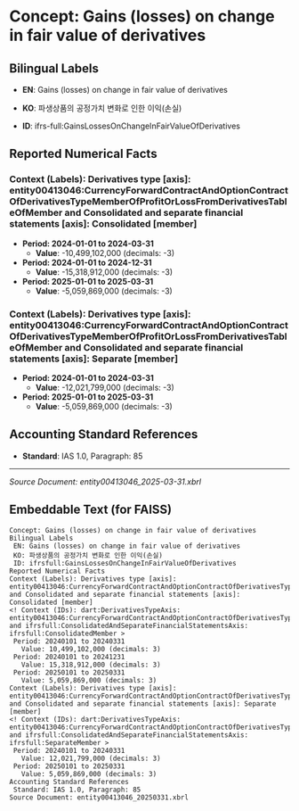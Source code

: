# Concept: Gains (losses) on change in fair value of derivatives

## Bilingual Labels
- **EN**: Gains (losses) on change in fair value of derivatives
- **KO**: 파생상품의 공정가치 변화로 인한 이익(손실)

- **ID**: ifrs-full:GainsLossesOnChangeInFairValueOfDerivatives

## Reported Numerical Facts

### **Context (Labels): Derivatives type [axis]: entity00413046:CurrencyForwardContractAndOptionContractOfDerivativesTypeMemberOfProfitOrLossFromDerivativesTableOfMember and Consolidated and separate financial statements [axis]: Consolidated [member]**
<!-- Context (IDs): dart:DerivativesTypeAxis: entity00413046:CurrencyForwardContractAndOptionContractOfDerivativesTypeMemberOfProfitOrLossFromDerivativesTableOfMember and ifrs-full:ConsolidatedAndSeparateFinancialStatementsAxis: ifrs-full:ConsolidatedMember -->
- **Period: 2024-01-01 to 2024-03-31**
  - **Value**: -10,499,102,000 (decimals: -3)
- **Period: 2024-01-01 to 2024-12-31**
  - **Value**: -15,318,912,000 (decimals: -3)
- **Period: 2025-01-01 to 2025-03-31**
  - **Value**: -5,059,869,000 (decimals: -3)

### **Context (Labels): Derivatives type [axis]: entity00413046:CurrencyForwardContractAndOptionContractOfDerivativesTypeMemberOfProfitOrLossFromDerivativesTableOfMember and Consolidated and separate financial statements [axis]: Separate [member]**
<!-- Context (IDs): dart:DerivativesTypeAxis: entity00413046:CurrencyForwardContractAndOptionContractOfDerivativesTypeMemberOfProfitOrLossFromDerivativesTableOfMember and ifrs-full:ConsolidatedAndSeparateFinancialStatementsAxis: ifrs-full:SeparateMember -->
- **Period: 2024-01-01 to 2024-03-31**
  - **Value**: -12,021,799,000 (decimals: -3)
- **Period: 2025-01-01 to 2025-03-31**
  - **Value**: -5,059,869,000 (decimals: -3)

## Accounting Standard References
- **Standard**: IAS 1.0, Paragraph: 85

---
*Source Document: entity00413046_2025-03-31.xbrl*
## Embeddable Text (for FAISS)
```text
Concept: Gains (losses) on change in fair value of derivatives
Bilingual Labels
 EN: Gains (losses) on change in fair value of derivatives
 KO: 파생상품의 공정가치 변화로 인한 이익(손실)
 ID: ifrsfull:GainsLossesOnChangeInFairValueOfDerivatives
Reported Numerical Facts
Context (Labels): Derivatives type [axis]: entity00413046:CurrencyForwardContractAndOptionContractOfDerivativesTypeMemberOfProfitOrLossFromDerivativesTableOfMember and Consolidated and separate financial statements [axis]: Consolidated [member]
<! Context (IDs): dart:DerivativesTypeAxis: entity00413046:CurrencyForwardContractAndOptionContractOfDerivativesTypeMemberOfProfitOrLossFromDerivativesTableOfMember and ifrsfull:ConsolidatedAndSeparateFinancialStatementsAxis: ifrsfull:ConsolidatedMember >
 Period: 20240101 to 20240331
   Value: 10,499,102,000 (decimals: 3)
 Period: 20240101 to 20241231
   Value: 15,318,912,000 (decimals: 3)
 Period: 20250101 to 20250331
   Value: 5,059,869,000 (decimals: 3)
Context (Labels): Derivatives type [axis]: entity00413046:CurrencyForwardContractAndOptionContractOfDerivativesTypeMemberOfProfitOrLossFromDerivativesTableOfMember and Consolidated and separate financial statements [axis]: Separate [member]
<! Context (IDs): dart:DerivativesTypeAxis: entity00413046:CurrencyForwardContractAndOptionContractOfDerivativesTypeMemberOfProfitOrLossFromDerivativesTableOfMember and ifrsfull:ConsolidatedAndSeparateFinancialStatementsAxis: ifrsfull:SeparateMember >
 Period: 20240101 to 20240331
   Value: 12,021,799,000 (decimals: 3)
 Period: 20250101 to 20250331
   Value: 5,059,869,000 (decimals: 3)
Accounting Standard References
 Standard: IAS 1.0, Paragraph: 85
Source Document: entity00413046_20250331.xbrl
```